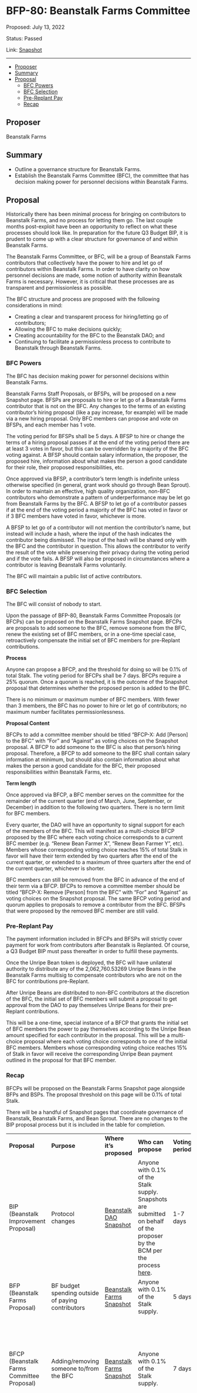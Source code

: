 # BFP-80: Beanstalk Farms Committee

Proposed: July 13, 2022

Status: Passed

Link: [Snapshot](https://snapshot.org/#/beanstalkfarms.eth/proposal/0x3bf1e9ea8167019635787f44662096a1747b44f17c5e1571e33506d34453e889)

---

- [Proposer](#proposer)
- [Summary](#summary)
- [Proposal](#proposal)
    - [BFC Powers](#bfc-powers)
    - [BFC Selection](#bfc-selection)
    - [Pre-Replant Pay](#pre-replant-pay)
    - [Recap](#recap)

## Proposer

Beanstalk Farms

## Summary

* Outline a governance structure for Beanstalk Farms.
* Establish the Beanstalk Farms Committee (BFC), the committee that has decision making power for personnel decisions within Beanstalk Farms. 

## Proposal

Historically there has been minimal process for bringing on contributors to Beanstalk Farms, and no process for letting them go. The last couple months post-exploit have been an opportunity to reflect on what these processes should look like. In preparation for the future Q3 Budget BIP, it is prudent to come up with a clear structure for governance of and within Beanstalk Farms.

The Beanstalk Farms Committee, or BFC, will be a group of Beanstalk Farms contributors that collectively have the power to hire and let go of contributors within Beanstalk Farms. In order to have clarity on how personnel decisions are made, some notion of authority within Beanstalk Farms is necessary. However, it is critical that these processes are as transparent and permissionless as possible. 

The BFC structure and process are proposed with the following considerations in mind:

* Creating a clear and transparent process for hiring/letting go of contributors; 
* Allowing the BFC to make decisions quickly;
* Creating accountability for the BFC to the Beanstalk DAO; and
* Continuing to facilitate a permissionless process to contribute to Beanstalk through Beanstalk Farms.

### BFC Powers

The BFC has decision making power for personnel decisions within Beanstalk Farms. 

Beanstalk Farms Staff Proposals, or BFSPs, will be proposed on a new Snapshot page. BFSPs are proposals to hire or let go of a Beanstalk Farms contributor that is not on the BFC. Any changes to the terms of an existing contributor’s hiring proposal (like a pay increase, for example) will be made via a new hiring proposal. Only BFC members can propose and vote on BFSPs, and each member has 1 vote.

The voting period for BFSPs shall be 5 days. A BFSP to hire or change the terms of a hiring proposal passes if at the end of the voting period there are at least 3 votes in favor, but this can be overridden by a majority of the BFC voting against. A BFSP should contain salary information, the proposer, the proposed hire, information about what makes the person a good candidate for their role, their proposed responsibilities, etc.

Once approved via BFSP, a contributor’s term length is indefinite unless otherwise specified (in general, grant work should go through Bean Sprout). In order to maintain an effective, high quality organization, non-BFC contributors who demonstrate a pattern of underperformance may be let go from Beanstalk Farms by the BFC. A BFSP to let go of a contributor passes if at the end of the voting period a majority of the BFC has voted in favor or if 3 BFC members have voted in favor, whichever is more. 

A BFSP to let go of a contributor will not mention the contributor’s name, but instead will include a hash, where the input of the hash indicates the contributor being dismissed. The input of the hash will be shared only with the BFC and the contributor in question. This allows the contributor to verify the result of the vote while preserving their privacy during the voting period and if the vote fails. A BFSP will also be proposed in circumstances where a contributor is leaving Beanstalk Farms voluntarily.

The BFC will maintain a public list of active contributors.

### BFC Selection

The BFC will consist of nobody to start. 

Upon the passage of BFP-80, Beanstalk Farms Committee Proposals (or BFCPs) can be proposed on the Beanstalk Farms Snapshot page. BFCPs are proposals to add someone to the BFC, remove someone from the BFC, renew the existing set of BFC members, or in a one-time special case, retroactively compensate the initial set of BFC members for pre-Replant contributions.

**Process**

Anyone can propose a BFCP, and the threshold for doing so will be 0.1% of total Stalk. The voting period for BFCPs shall be 7 days. BFCPs require a 25% quorum. Once a quorum is reached, it is the outcome of the Snapshot proposal that determines whether the proposed person is added to the BFC. 

There is no minimum or maximum number of BFC members. With fewer than 3 members, the BFC has no power to hire or let go of contributors; no maximum number facilitates permissionlessness.

**Proposal Content**

BFCPs to add a committee member should be titled “BFCP-X: Add [Person] to the BFC” with “For” and “Against” as voting choices on the Snapshot proposal. A BFCP to add someone to the BFC is also that person’s hiring proposal. Therefore, a BFCP to add someone to the BFC shall contain salary information at minimum, but should also contain information about what makes the person a good candidate for the BFC, their proposed responsibilities within Beanstalk Farms, etc.

**Term length**

Once approved via BFCP, a BFC member serves on the committee for the remainder of the current quarter (end of March, June, September, or December) in addition to the following two quarters. There is no term limit for BFC members. 

Every quarter, the DAO will have an opportunity to signal support for each of the members of the BFC. This will manifest as a multi-choice BFCP proposed by the BFC where each voting choice corresponds to a current BFC member (e.g. “Renew Bean Farmer X”, “Renew Bean Farmer Y”, etc). Members whose corresponding voting choice reaches 15% of total Stalk in favor will have their term extended by two quarters after the end of the current quarter, or extended to a maximum of three quarters after the end of the current quarter, whichever is shorter.

BFC members can still be removed from the BFC in advance of the end of their term via a BFCP. BFCPs to remove a committee member should be titled “BFCP-X: Remove [Person] from the BFC” with “For” and “Against” as voting choices on the Snapshot proposal. The same BFCP voting period and quorum applies to proposals to remove a contributor from the BFC. BFSPs that were proposed by the removed BFC member are still valid.

### Pre-Replant Pay

The payment information included in BFCPs and BFSPs will strictly cover payment for work from contributors after Beanstalk is Replanted. Of course, a Q3 Budget BIP must pass thereafter in order to fulfill these payments.

Once the Unripe Bean token is deployed, the BFC will have unilateral authority to distribute any of the 2,062,760.53269 Unripe Beans in the Beanstalk Farms multisig to compensate contributors who are not on the BFC for contributions pre-Replant. 

After Unripe Beans are distributed to non-BFC contributors at the discretion of the BFC, the initial set of BFC members will submit a proposal to get approval from the DAO to pay themselves Unripe Beans for their pre-Replant contributions. 

This will be a one-time, special instance of a BFCP that grants the initial set of BFC members the power to pay themselves according to the Unripe Bean amount specified for each contributor in the proposal. This will be a multi-choice proposal where each voting choice corresponds to one of the initial BFC members. Members whose corresponding voting choice reaches 15% of Stalk in favor will receive the corresponding Unripe Bean payment outlined in the proposal for that BFC member.

### Recap

BFCPs will be proposed on the Beanstalk Farms Snapshot page alongside BFPs and BSPs. The proposal threshold on this page will be 0.1% of total Stalk.

There will be a handful of Snapshot pages that coordinate governance of Beanstalk, Beanstalk Farms, and Bean Sprout. There are no changes to the BIP proposal process but it is included in the table for completion.

<table>
  <tr>
   <td><strong>Proposal</strong>
   </td>
   <td><strong>Purpose</strong>
   </td>
   <td><strong>Where it’s proposed</strong>
   </td>
   <td><strong>Who can propose</strong>
   </td>
   <td><strong>Voting period</strong>
   </td>
   <td><strong>How it passes</strong>
   </td>
  </tr>
  <tr>
   <td>BIP (Beanstalk Improvement Proposal)
   </td>
   <td>Protocol changes
   </td>
   <td><a href="https://snapshot.org/#/beanstalkdao.eth">Beanstalk DAO Snapshot</a>
   </td>
   <td>Anyone with 0.1% of the Stalk supply. Snapshots are submitted on behalf of the proposer by the BCM per the process <a href="https://docs.bean.money/governance/beanstalk-community-multisig/bcm-process#proposing-a-bip">here</a>.
   </td>
   <td>1-7 days
   </td>
   <td>50% of Stalk supply <em>voting For</em>.
   </td>
  </tr>
  <tr>
   <td>BFP (Beanstalk Farms Proposal)
   </td>
   <td>BF budget spending outside of paying contributors
   </td>
   <td><a href="https://snapshot.org/#/beanstalkfarms.eth">Beanstalk Farms Snapshot</a>
   </td>
   <td>Anyone with 0.1% of the Stalk supply. 
   </td>
   <td>5 days
   </td>
   <td>Optimistic approval and tiered quorum per <a href="https://github.com/BeanstalkFarms/Beanstalk/blob/master/bips/bip-8.md#optimistic-approvals">BIP-8</a>.
   </td>
  </tr>
  <tr>
   <td>BFCP (Beanstalk Farms Committee Proposal)
   </td>
   <td>Adding/removing someone to/from the BFC
   </td>
   <td><a href="https://snapshot.org/#/beanstalkfarms.eth">Beanstalk Farms Snapshot</a>
   </td>
   <td>Anyone with 0.1% of the Stalk supply. 
   </td>
   <td>7 days
   </td>
   <td>25% of Stalk supply to reach quorum, after which a majority vote in favor is required to pass. BFC members also have terms that end (a BFCP is not required to remove them). 
   </td>
  </tr>
  <tr>
   <td>BFCP (Beanstalk Farms Committee Proposal)
   </td>
   <td>Renewing the terms of existing BFC members
   </td>
   <td><a href="https://snapshot.org/#/beanstalkfarms.eth">Beanstalk Farms Snapshot</a>
   </td>
   <td>Members of the BFC, proposed once a quarter
   </td>
   <td>7 days
   </td>
   <td>Any BFC member that receives 15% of Stalk voting in favor gets their term extended by two quarters after the end of the current quarter, or extended to a maximum of three quarters after the end of the current quarter, whichever is shorter.
   </td>
  </tr>
  <tr>
   <td>BFCP (Beanstalk Farms Committee Proposal)
   </td>
   <td>Pay initial set of BFC members Unripe Beans for pre-Replant contributions
   </td>
   <td><a href="https://snapshot.org/#/beanstalkfarms.eth">Beanstalk Farms Snapshot</a>
   </td>
   <td>Members of the BFC, proposed one time
   </td>
   <td>7 days
   </td>
   <td>Any BFC member that receives 15% of Stalk voting in favor will receive their corresponding Unripe Bean payment.  
   </td>
  </tr>
  <tr>
   <td>BSP (Bean Sprout Proposal)
   </td>
   <td>BS budget spending
   </td>
   <td><a href="https://snapshot.org/#/beanstalkfarms.eth">Beanstalk Farms Snapshot</a>
   </td>
   <td>Anyone with 0.1% of the Stalk supply. 
   </td>
   <td>5 days
   </td>
   <td>Optimistic approval and tiered quorum per <a href="https://github.com/BeanstalkFarms/Beanstalk/blob/master/bips/bip-8.md#optimistic-approvals">BIP-8</a>.
   </td>
  </tr>
  <tr>
   <td>BFSP (Beanstalk Farms Staff Proposal)
   </td>
   <td>Hiring/change terms of hiring proposal/letting go of contributors
   </td>
   <td>Beanstalk Farms Staff Snapshot (to be created)
   </td>
   <td>Members of the BFC
   </td>
   <td>5 days
   </td>
   <td>Hire: At least 3 votes <em>For</em>, but can be overridden by a majority of the BFC voting against.
<p>
Changing terms of hiring proposal: At least 3 votes <em>For</em>, but can be overridden by a majority of the BFC voting against. 
<p>
Let go: A majority of the BFC voting in favor or if 3 BFC members have voted in favor, whichever is more. 
   </td>
  </tr>
</table>
